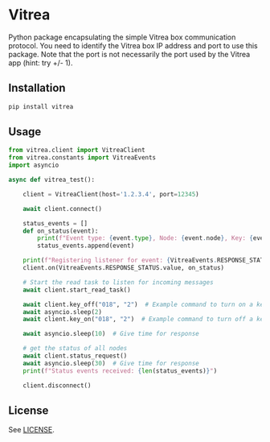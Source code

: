 # Vitrea

Python package encapsulating the simple Vitrea box communication protocol.
You need to identify the Vitrea box IP address and port to use this package.
Note that the port is not necessarily the port used by the Vitrea app (hint: try +/- 1).

## Installation

```bash
pip install vitrea
```

## Usage

```python
from vitrea.client import VitreaClient
from vitrea.constants import VitreaEvents
import asyncio

async def vitrea_test():

    client = VitreaClient(host='1.2.3.4', port=12345)

    await client.connect()

    status_events = []
    def on_status(event):
        print(f"Event type: {event.type}, Node: {event.node}, Key: {event.key}, Status: {event.status}, Extra: {event.extra}")
        status_events.append(event)

    print(f"Registering listener for event: {VitreaEvents.RESPONSE_STATUS}")
    client.on(VitreaEvents.RESPONSE_STATUS.value, on_status)

    # Start the read task to listen for incoming messages
    await client.start_read_task()

    await client.key_off("018", "2")  # Example command to turn on a key
    await asyncio.sleep(2)
    await client.key_on("018", "2")  # Example command to turn off a key

    await asyncio.sleep(10)  # Give time for response

    # get the status of all nodes
    await client.status_request()
    await asyncio.sleep(30)  # Give time for response
    print(f"Status events received: {len(status_events)}")

    client.disconnect()

```

## License
See [LICENSE](LICENSE).

